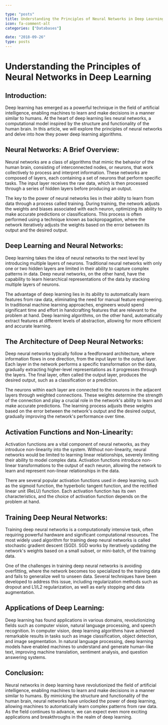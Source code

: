 ```yaml
---

type: "posts"
title: Understanding the Principles of Neural Networks in Deep Learning
icon: fa-comment-alt
categories: ["Databases"]

date: "2018-09-26"
type: posts
---
```





# Understanding the Principles of Neural Networks in Deep Learning

## Introduction:

Deep learning has emerged as a powerful technique in the field of artificial intelligence, enabling machines to learn and make decisions in a manner similar to humans. At the heart of deep learning lies neural networks, a computational model inspired by the structure and functionality of the human brain. In this article, we will explore the principles of neural networks and delve into how they power deep learning algorithms.

## Neural Networks: A Brief Overview:

Neural networks are a class of algorithms that mimic the behavior of the human brain, consisting of interconnected nodes, or neurons, that work collectively to process and interpret information. These networks are composed of layers, each containing a set of neurons that perform specific tasks. The input layer receives the raw data, which is then processed through a series of hidden layers before producing an output.

The key to the power of neural networks lies in their ability to learn from data through a process called training. During training, the network adjusts the weights and biases associated with each neuron, optimizing its ability to make accurate predictions or classifications. This process is often performed using a technique known as backpropagation, where the network iteratively adjusts the weights based on the error between its output and the desired output.

## Deep Learning and Neural Networks:

Deep learning takes the idea of neural networks to the next level by introducing multiple layers of neurons. Traditional neural networks with only one or two hidden layers are limited in their ability to capture complex patterns in data. Deep neural networks, on the other hand, have the capability to learn hierarchical representations of the data by stacking multiple layers of neurons.

The advantage of deep learning lies in its ability to automatically learn features from raw data, eliminating the need for manual feature engineering. In traditional machine learning approaches, engineers would spend significant time and effort in handcrafting features that are relevant to the problem at hand. Deep learning algorithms, on the other hand, automatically extract features at different levels of abstraction, allowing for more efficient and accurate learning.

## The Architecture of Deep Neural Networks:

Deep neural networks typically follow a feedforward architecture, where information flows in one direction, from the input layer to the output layer. Each layer in the network performs a specific transformation on the data, gradually extracting higher-level representations as it progresses through the layers. The final layer, often called the output layer, produces the desired output, such as a classification or a prediction.

The neurons within each layer are connected to the neurons in the adjacent layers through weighted connections. These weights determine the strength of the connection and play a crucial role in the network's ability to learn and make accurate predictions. The learning process adjusts these weights based on the error between the network's output and the desired output, gradually improving the network's performance over time.

## Activation Functions and Non-Linearity:

Activation functions are a vital component of neural networks, as they introduce non-linearity into the system. Without non-linearity, neural networks would be limited to learning linear relationships, severely limiting their ability to model complex data. Activation functions introduce non-linear transformations to the output of each neuron, allowing the network to learn and represent non-linear relationships in the data.

There are several popular activation functions used in deep learning, such as the sigmoid function, the hyperbolic tangent function, and the rectified linear unit (ReLU) function. Each activation function has its own characteristics, and the choice of activation function depends on the problem at hand.

## Training Deep Neural Networks:

Training deep neural networks is a computationally intensive task, often requiring powerful hardware and significant computational resources. The most widely used algorithm for training deep neural networks is called stochastic gradient descent (SGD). SGD works by iteratively updating the network's weights based on a small subset, or mini-batch, of the training data.

One of the challenges in training deep neural networks is avoiding overfitting, where the network becomes too specialized to the training data and fails to generalize well to unseen data. Several techniques have been developed to address this issue, including regularization methods such as dropout and L1/L2 regularization, as well as early stopping and data augmentation.

## Applications of Deep Learning:

Deep learning has found applications in various domains, revolutionizing fields such as computer vision, natural language processing, and speech recognition. In computer vision, deep learning algorithms have achieved remarkable results in tasks such as image classification, object detection, and image segmentation. In natural language processing, deep learning models have enabled machines to understand and generate human-like text, improving machine translation, sentiment analysis, and question answering systems.

## Conclusion:

Neural networks in deep learning have revolutionized the field of artificial intelligence, enabling machines to learn and make decisions in a manner similar to humans. By mimicking the structure and functionality of the human brain, neural networks have unlocked the power of deep learning, allowing machines to automatically learn complex patterns from raw data. As the field continues to advance, we can expect even more exciting applications and breakthroughs in the realm of deep learning.